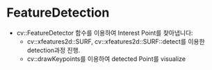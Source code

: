 # FeatureDetection

* cv::FeatureDetector 함수를 이용하여 Interest Point를 찾아냅니다:
	* cv::xfeatures2d::SURF, cv::xfeatures2d::SURF::detect를 이용한 detection과정 진행.
	* cv::drawKeypoints를 이용하여 detected Point를 visualize


